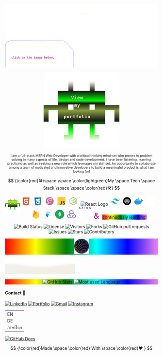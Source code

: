 ![Header](./assets/wave-up.svg)
![Main](./assets/main.svg)

<p align="center">
  <a href="https://dropdeaddev-1.onrender.com" target="_blank" rel="noopener noreferrer">
    <img src="./assets/welcome-gradient.svg" alt="Welcome banner" width="250"/>
  </a>
</p>

<p align="center" style="font-size: .75em;">I am a full-stack MERN Web Developer with a critical thinking mind-set who prones to problem solving in many aspects of life, design and code development. I have been listening, learning, practicing as well as seeking a new role which leverages my skill set. An opportunity to collaborate among a team of motivated and innovative developers to build a meaningful product is what I am looking for!</p>

$$
{\color{red}🛠\space \space \color{lightgreen}My \space Tech \space Stack \space \space \color{red}🛠}
$$

<p align="center">
<img src="./assets/ani.svg" alt="About me" width="50" align="left" />
  <img src="./assets/skillsSVG/html-5.svg" alt="HTML Logo" width="30" style="margin-right: 5px;" />
  <img src="./assets/skillsSVG/css-3.svg" alt="CSS Logo" width="30" style="margin-right: 5px;" />
  <img src="./assets/skillsSVG/scss2-white.svg" alt="SCSS Logo" width="30" style="margin-right: 5px;" />
  <img src="./assets/skillsSVG/js.svg" alt="JavaScript Logo" width="30" style="margin-right: 5px;" />
  <img src="./assets/skillsSVG/node-js.svg" alt="NodeJs Logo" width="30" style="margin-right: 5px;" />
  <img src="https://readme-components.vercel.app/api?component=logo&fill=black&logo=react&text=false&animation=spin&svgfill=15d8fe" alt="React Logo" width="40" style="margin-right: 5px;" />
  <img src="./assets/skillsSVG/tailwind-blue.svg" alt="Tailwind Logo" width="30" style="margin-right: 5px;" />
  <img src="./assets/skillsSVG/codepen.svg" alt="Codepen Logo" width="30" style="margin-right: 5px;" />
  <img src="./assets/skillsSVG/docker.svg" alt="Docker Logo" width="30" style="margin-right: 5px;" />
  <img src="./assets/skillsSVG/express.svg" alt="Express Logo" width="30" style="margin-right: 5px;" />
  <img src="./assets/skillsSVG/firebase.svg" alt="Firebase Logo" width="30" style="margin-right: 5px;" />
  <img src="./assets/skillsSVG/framer-blue.svg" alt="Framer Logo" width="30" style="margin-right: 5px;" />
  <img src="./assets/skillsSVG/mongodb-green.svg" alt="MongoDB Logo" width="30" style="margin-right: 5px;" />
  <img src="./assets/skillsSVG/redux.svg" alt="Redux Logo" width="30" style="margin-right: 5px;" />
  <img src="./assets/skillsSVG/axios.svg" alt="Axios Logo" width="40" style="margin-right: 5px;" />
  <img src="./assets/skillsSVG/ampersand.svg" alt="Ampersand Logo" width="20" style="margin-right: 5px;" />
  <span style="background: linear-gradient(to right, red, yellow, green, cyan, blue, violet);" >continuously learning!</span>
</p>

<p align="center">
  <img src="https://img.shields.io/badge/build-passing-brightgreen" alt="Build Status"/>
  <img src="https://img.shields.io/badge/license-MIT-blue" alt="License"/>
  <img src="https://visitor-badge.laobi.icu/badge?page_id=TVATDCI.TVATDCI" alt="Visitors"/>
  <img src="https://img.shields.io/github/forks/TVATDCI/TVATDCI?style=social" alt="Forks"/>
  <img src="https://img.shields.io/github/issues-pr/TVATDCI/TVATDCI/github-readme-stats" alt="GitHub pull requests" />
  <img src="https://img.shields.io/github/issues/TVATDCI/TVATDCI/github-readme-stats?color=0088ff" alt="Issues" />
  <img src="https://img.shields.io/github/stars/TVATDCI/TVATDCI?style=social" alt="Stars"/>
  <img src="https://img.shields.io/github/contributors/TVATDCI/TVATDCI" alt="Contributors"/>
</p>
<p align="center" style="background: linear-gradient(to right, red, yellow, green, cyan, blue, violet);">
<img src="./assets/gradient-globe.png" alt="gradient-globe" width="50" style="margin:0 auto;" />
</p>

![](assets/ani-down-aura.svg)

<p align="center" style="background: linear-gradient(to right, red, yellow, green, cyan, blue, violet);" >
<img src="https://github-readme-stats.vercel.app/api?username=TVATDCI&show_icons=true&theme=radical" alt="GitHub Stats" />

<img src="https://github-readme-stats.vercel.app/api/top-langs/?username=TVATDCI&show_icons=true&theme=radical&layout=donut" alt="Most used Language"/>

</p>

#### Contact 🧬

[![LinkedIn](https://img.shields.io/badge/linkedin-%230077B5.svg?&style=for-the-badge&logo=linkedin&logoColor=white)](https://www.linkedin.com/in/tuanthong-vaidyanond-6789782b2)
[![Portfolio](https://img.shields.io/badge/Portfolio-000000?style=for-the-badge&logo=About.me&logoColor=brightgreen)](https://dropdeaddev-1.onrender.com/)
[![Gmail](https://img.shields.io/badge/gmail-%23dc2743.svg?&style=for-the-badge&logo=gmail&logoColor=white)](mailto:tuanthong.vaidyanond@gmail.com)
[![Instagram](https://img.shields.io/badge/instagram-000000.svg?&style=for-the-badge&logo=instagram&logoColor=brightgreen)](#)

  <table>
  <tr>
    <td >EN</td>
  </tr>
  <tr>
    <td>DE</td>
  </tr>
  <tr>
    <td>ภาษาไทย</td>
  </tr>
</table>

[![GitHub Docs](https://img.shields.io/badge/GitHub_Docs-Basic_Syntax-%23d83b7d?style=for-the-badge&logo=github&logoColor=red)](https://docs.github.com/en/get-started/writing-on-github/getting-started-with-writing-and-formatting-on-github/basic-writing-and-formatting-syntax)

$$
{\color{red}Made \space \color{red} With \space \color{red}❤️ }
$$
